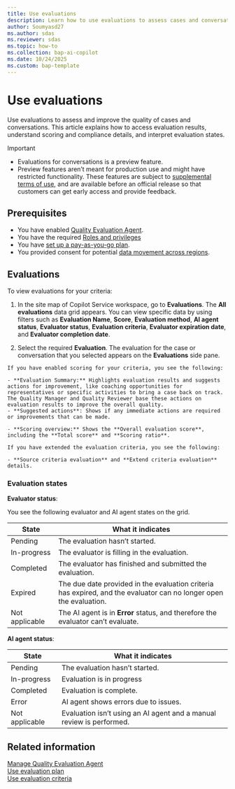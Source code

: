 ```yaml
---
title: Use evaluations
description: Learn how to use evaluations to assess cases and conversations, access results, and improve quality with actionable insights and scoring details in in Dynamics 365 Customer Service and Dynamics 365 Contact Center.
author: Soumyasd27
ms.author: sdas
ms.reviewer: sdas
ms.topic: how-to
ms.collection: bap-ai-copilot 
ms.date: 10/24/2025
ms.custom: bap-template
---
```


# Use evaluations

Use evaluations to assess and improve the quality of cases and conversations. This article explains how to access evaluation results, understand scoring and compliance details, and interpret evaluation states.

> [!IMPORTANT]
>
> - Evaluations for conversations is a preview feature. 
> - Preview features aren’t meant for production use and might have restricted functionality. These features are subject to [supplemental terms of use](https://go.microsoft.com/fwlink/?linkid=2189520), and are available before an official release so that customers can get early access and provide feedback.

## Prerequisites

- You have enabled [Quality Evaluation Agent](../administer/manage-quality-evaluation-agent.md#manage-quality-evaluation-agent).
- You have the required [Roles and privileges](../administer/manage-quality-evaluation-agent.md#role-and-privileges)
- You have [set up a pay-as-you-go plan](/dynamics365/customer-service/administer/setup-pay-as-you-go?context=/dynamics365/contact-center/context/administer-context).
- You provided consent for potential [data movement across regions](../administer/manage-quality-evaluation-agent.md#data-movement-across-regions).


## Evaluations

To view evaluations for your criteria:
    
  1.  In the site map of Copilot Service workspace, go to **Evaluations**. The **All evaluations** data grid appears.
  You can view specific data by using filters such as **Evaluation Name**, **Score**, **Evaluation method**, **AI agent status**, **Evaluator status**, **Evaluation criteria**, **Evaluator expiration date**, and **Evaluator completion date**.
    
  2.  Select the required **Evaluation**. The evaluation for the case or conversation that you selected appears on the **Evaluations** side pane.

    If you have enabled scoring for your criteria, you see the following:
    
    - **Evaluation Summary:** Highlights evaluation results and suggests actions for improvement, like coaching opportunities for  representatives or specific activities to bring a case back on track. The Quality Manager and Quality Reviewer base these actions on evaluation results to improve the overall quality.
    - **Suggested actions**: Shows if any immediate actions are required or improvements that can be made.
    
    - **Scoring overview:** Shows the **Overall evaluation score**, including the **Total score** and **Scoring ratio**.
    
    If you have extended the evaluation criteria, you see the following:
    
    - **Source criteria evaluation** and **Extend criteria evaluation** details.

### Evaluation states

**Evaluator status**: 

You see the following evaluator and AI agent states on the grid.

| State  | What it indicates  |
|--------|--------------------|
| Pending         | The evaluation hasn’t started.  |
| In-progress     | The evaluator is filling in the evaluation. |
| Completed       | The evaluator has finished and submitted the evaluation.  |
| Expired         | The due date provided in the evaluation criteria has expired, and the evaluator can no longer open the evaluation. |
| Not applicable  | The AI agent is in **Error** status, and therefore the evaluator can’t evaluate. |

**AI agent status**:

|State | What it indicates|
|-------|-----------------|
| Pending| The evaluation hasn’t started. |
| In-progress | Evaluation is in progress |
| Completed| Evaluation is complete. |
| Error | AI agent shows errors due to issues. |
| Not applicable| Evaluation isn’t using an AI agent and a manual review is performed. |

## Related information

[Manage Quality Evaluation Agent](../administer/manage-quality-evaluation-agent.md#manage-quality-evaluation-agent)  
[Use evaluation plan](evaluation-plan.md#use-evaluation-plan)  
[Use evaluation criteria](evaluation-criteria.md#use-evaluation-criteria)
